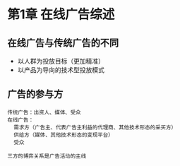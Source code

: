 # 第1章 在线广告综述

## 在线广告与传统广告的不同
- 以人群为投放目标（更加精准）
- 以产品为导向的技术型投放模式

## 广告的参与方
```
传统广告：出资人、媒体、受众
在线广告：
  需求方（广告主、代表广告主利益的代理商、其他技术形态的采买方）
  供给方（媒体、其他技术形态的变现平台）
  受众

三方的博弈关系是广告活动的主线
```
